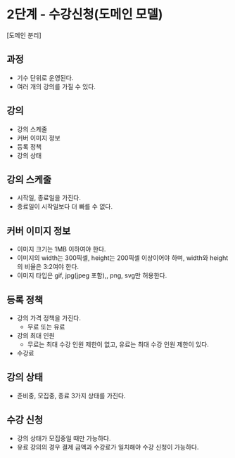 # 2단계 - 수강신청(도메인 모델)

[도메인 분리]

## 과정

- 기수 단위로 운영된다.
- 여러 개의 강의를 가질 수 있다.

## 강의

- 강의 스케줄
- 커버 이미지 정보
- 등록 정책
- 강의 상태

## 강의 스케줄

- 시작일, 종료일을 가진다.
- 종료일이 시작일보다 더 빠를 수 없다.

## 커버 이미지 정보

- 이미지 크기는 1MB 이하여야 한다.
- 이미지의 width는 300픽셀, height는 200픽셀 이상이어야 하며, width와 height의 비율은 3:2여야 한다.
- 이미지 타입은 gif, jpg(jpeg 포함),, png, svg만 허용한다.

## 등록 정책

- 강의 가격 정책을 가진다.
    - 무료 또는 유료
- 강의 최대 인원
    - 무료는 최대 수강 인원 제한이 없고, 유료는 최대 수강 인원 제한이 있다.
- 수강료

## 강의 상태

- 준비중, 모집중, 종료 3가지 상태를 가진다.

## 수강 신청

- 강의 상태가 모집중일 때만 가능하다.
- 유료 강의의 경우 결제 금액과 수강료가 일치해야 수강 신청이 가능하다.
